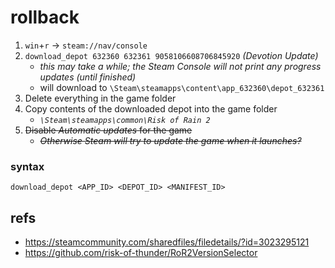 # rollback

1. `win`+`r` → `steam://nav/console`
2. `download_depot 632360 632361 9058106608706845920` *(Devotion Update)*
    - *this may take a while; the Steam Console will not print any progress updates (until finished)*
    - will download to `\Steam\steamapps\content\app_632360\depot_632361`
3. Delete everything in the game folder
4. Copy contents of the downloaded depot into the game folder
    - *`\Steam\steamapps\common\Risk of Rain 2`*
5. ~~Disable *Automatic updates* for the game~~
    - ~~*Otherwise Steam will try to update the game when it launches?*~~

### syntax
```
download_depot <APP_ID> <DEPOT_ID> <MANIFEST_ID>
```

## refs
- https://steamcommunity.com/sharedfiles/filedetails/?id=3023295121
- https://github.com/risk-of-thunder/RoR2VersionSelector
